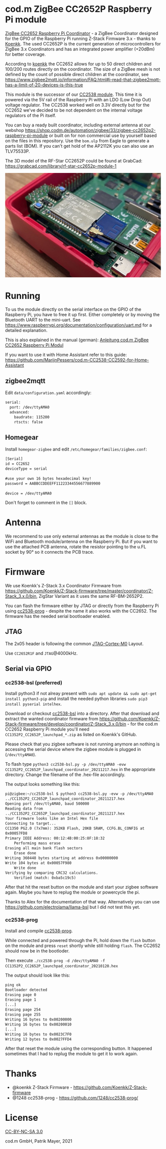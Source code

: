 # cod.m ZigBee CC2652P Raspberry Pi module
[ZigBee CC2652 Raspberry Pi Coordinator](https://shop.codm.de/automation/zigbee/33/zigbee-cc2652p2-raspberry-pi-module) - a ZigBee Coordinator designed for the GPIO of the Raspberry Pi running Z-Stack Firmware 3.x - thanks to [Koenkk](https://github.com/Koenkk/).
The used CC2652P is the current generation of microcontrollers for ZigBee 3.x Coordinators and has an integrated power amplifier (+20dBm) for better coverage. 

According to [koenkk](https://github.com/Koenkk/Z-Stack-firmware/tree/master/coordinator) the CC2652 allows for up to 50 direct children and 100/200 routes directly on the coordinator. 
The size of a ZigBee mesh is not defined by the count of possible direct children at the coordinator, see https://www.zigbee2mqtt.io/information/FAQ.html#i-read-that-zigbee2mqtt-has-a-limit-of-20-devices-is-this-true

This module is the successor of our [CC2538 module](https://github.com/codm/cc2538-raspberry-pi-module). This time it is powered via the 5V rail of the Raspberry Pi with an LDO (Low Drop Out) voltage regulator. The CC2538 worked well on 3.3V directly but for the CC2652 we've decided to be not dependent on the internal voltage regulators of the Pi itself. 

You can buy a ready built coordinator, including external antenna at our webshop https://shop.codm.de/automation/zigbee/33/zigbee-cc2652p2-raspberry-pi-module or built on for non commercial use by yourself based on the files in this repository. Use the `bom.ulp` from Eagle to generate a parts list (BOM). 
If you can't get hold of the AP2112K you can also use an TLV75533P.

The 3D model of the RF-Star CC2652P could be found at GrabCad: https://grabcad.com/library/rf-star-cc2652p-module-1

![cod.m CC2652 ZigBee Raspberry Pi Module](images/codm-zigbee-cc2652p-rpi-module.jpg)


# Running
To us the module directly on the serial interface on the GPIO of the Raspberry Pi, you have to free it up first. Either completely or by moving the Bluetooth UART to the mini-uart.
See  https://www.raspberrypi.org/documentation/configuration/uart.md for a detailed explanation.

This is also explained in the manual (german): [Anleitung cod.m ZigBee CC2652 Raspberry Pi Modul](https://shop.codm.de/media/pdf/31/38/dd/20210427_ZigBee_CC2652_Raspberry_Pi_Modul_V02_Datenblatt_Anleitung-webnc4XN2YCGznNh.pdf)


If you want to use it with Home Assistant refer to this guide: https://github.com/MarijnPessers/cod.m-CC2538-CC2592-for-Home-Assistant

## zigbee2mqtt
Edit `data/configuration.yaml` accordingly: 

```
serial:
  port: /dev/ttyAMA0
  advanced: 
    baudrate: 115200 
    rtscts: false
```

## Homegear
Install `homegear-zigbee` and edit `/etc/homegear/families/zigbee.conf`: 

```
[Serial]
id = CC2652 
deviceType = serial

#use your own 16 bytes hexadecimal key! 
password = AABBCCDDEEFF11223344556677889900

device = /dev/ttyAMA0
```
Don't forget to comment in the `[]` block.


# Antenna
We recommend to use only external antennas as the module is close to the WiFi and Bluetooth module/antenna on the Raspberry Pi. But if you want to use the attached PCB antenna, rotate the resistor pointing to the u.FL socket by 90° so it connects the PCB trace.

# Firmware
We use Koenkk's Z-Stack 3.x Coordinator Firmware from https://github.com/Koenkk/Z-Stack-firmware/tree/master/coordinator/Z-Stack_3.x.0/bin, ZigStar Variant as it uses the same RF-BM-2652P2.

You can flash the firmware either by JTAG or directly from the Raspberry Pi using [cc2538-prog](https://github.com/1248/cc2538-prog/) - despite the name it also works with the CC2652.
The firmware has the needed serial bootloader enabled.

## JTAG
The 2x05 header is following the common [JTAG-Cortex-M0](https://www.segger.com/products/debug-probes/j-link/accessories/adapters/9-pin-cortex-m-adapter/) Layout.

Use `CC2652R1F` and `JTAG`@4000kHz.


## Serial via GPIO

### cc2538-bsl (preferred)
Install python3 if not alreay present with `sudo apt update && sudo apt-get install python3-pip` and install the needed python libraries `sudo pip3 install pyserial intelhex`.

Download or checkout [cc2538-bsl](https://github.com/JelmerT/cc2538-bsl) into a directory. After that download and extract the wanted coordinator firmware from https://github.com/Koenkk/Z-Stack-firmware/tree/develop/coordinator/Z-Stack_3.x.0/bin - for the cod.m CC2652 Raspberry Pi module you'll need `CC1352P2_CC2652P_launchpad_*.zip` as listed on Koenkk's GitHub.

Please check that you zigbee software is not running anymore an nothing is accessing the serial device where the zigbee module is plugged in (`/dev/ttyAMA0`).

To flash type `python3 cc2538-bsl.py -p /dev/ttyAMA0 -evw CC1352P2_CC2652P_launchpad_coordinator_20211217.hex` in the appropriate directory. Change the filename of the .hex-file accordingly.

The output looks something like this: 
```
pi@zigbee:~/cc2538-bsl $ python3 cc2538-bsl.py -evw -p /dev/ttyAMA0 ../CC1352P2_CC2652P_launchpad_coordinator_20211217.hex 
Opening port /dev/ttyAMA0, baud 500000
Reading data from ../CC1352P2_CC2652P_launchpad_coordinator_20211217.hex
Your firmware looks like an Intel Hex file
Connecting to target...
CC1350 PG2.0 (7x7mm): 352KB Flash, 20KB SRAM, CCFG.BL_CONFIG at 0x00057FD8
Primary IEEE Address: 00:12:4B:00:25:8F:18:32
    Performing mass erase
Erasing all main bank flash sectors
    Erase done
Writing 360448 bytes starting at address 0x00000000
Write 104 bytes at 0x00057F980
    Write done                                
Verifying by comparing CRC32 calculations.
    Verified (match: 0xba5c19c5)
```

After that hit the reset button on the module and start your zigbee software again. Maybe you have to replug the module or powercycle the pi.

Thanks to Alex for the documentation of that way.
Alternatively you can use https://github.com/electrolama/llama-bsl but I did not test this yet.

### cc2538-prog
Install and compile [cc2538-prog](https://github.com/1248/cc2538-prog/).

While connected and powered through the Pi, hold down the `flash` button on the module and press `reset` shortly while still holding `flash`. The CC2652 should now be in the bootloder.

Then execute `./cc2538-prog -d /dev/ttyAMA0 -f CC1352P2_CC2652P_launchpad_coordinator_20210120.hex `

The output should look like this: 
```
ping ok
Bootloader detected
Erasing page 0
Erasing page 1
[...]
Erasing page 254
Erasing page 255
Writing 16 bytes to 0x00200000
Writing 16 bytes to 0x00200010
[...]
Writing 16 bytes to 0x0023C7F0
Writing 12 bytes to 0x0027FFD4
```

After that reset the module using the corresponding button. 
It happened sometimes that I had to replug the module to get it to work again. 





# Thanks
* @koenkk Z-Stack Firmware - https://github.com/Koenkk/Z-Stack-firmware
* @1248 cc2538-prog - https://github.com/1248/cc2538-prog/

# License
[CC-BY-NC-SA 3.0](https://creativecommons.org/licenses/by-nc-sa/3.0/)

cod.m GmbH, Patrik Mayer, 2021
